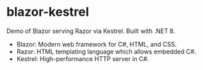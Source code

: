 # blazor-kestrel

Demo of Blazor serving Razor via Kestrel. Built with .NET 8.

- Blazor: Modern web framework for C#, HTML, and CSS.
- Razor: HTML templating language which allows embedded C#.
- Kestrel: High-performance HTTP server in C#.
